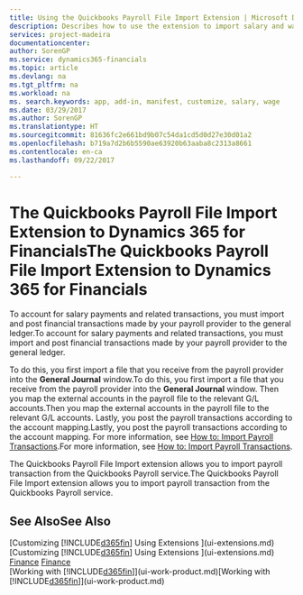 ```yaml
---
title: Using the Quickbooks Payroll File Import Extension | Microsoft Docs
description: Describes how to use the extension to import salary and wage transactions from the Quickbooks Payroll service.
services: project-madeira
documentationcenter: 
author: SorenGP
ms.service: dynamics365-financials
ms.topic: article
ms.devlang: na
ms.tgt_pltfrm: na
ms.workload: na
ms. search.keywords: app, add-in, manifest, customize, salary, wage
ms.date: 03/29/2017
ms.author: SorenGP
ms.translationtype: HT
ms.sourcegitcommit: 81636fc2e661bd9b07c54da1cd5d0d27e30d01a2
ms.openlocfilehash: b719a7d2b6b5590ae63920b63aaba8c2313a8661
ms.contentlocale: en-ca
ms.lasthandoff: 09/22/2017

---
```

# <a name="the-quickbooks-payroll-file-import-extension-to-dynamics-365-for-financials"></a><span data-ttu-id="db1c0-103">The Quickbooks Payroll File Import Extension to Dynamics 365 for Financials</span><span class="sxs-lookup"><span data-stu-id="db1c0-103">The Quickbooks Payroll File Import Extension to Dynamics 365 for Financials</span></span>
<span data-ttu-id="db1c0-104">To account for salary payments and related transactions, you must import and post financial transactions made by your payroll provider to the general ledger.</span><span class="sxs-lookup"><span data-stu-id="db1c0-104">To account for salary payments and related transactions, you must import and post financial transactions made by your payroll provider to the general ledger.</span></span>

<span data-ttu-id="db1c0-105">To do this, you first import a file that you receive from the payroll provider into the **General Journal** window.</span><span class="sxs-lookup"><span data-stu-id="db1c0-105">To do this, you first import a file that you receive from the payroll provider into the **General Journal** window.</span></span> <span data-ttu-id="db1c0-106">Then you map the external accounts in the payroll file to the relevant G/L accounts.</span><span class="sxs-lookup"><span data-stu-id="db1c0-106">Then you map the external accounts in the payroll file to the relevant G/L accounts.</span></span> <span data-ttu-id="db1c0-107">Lastly, you post the payroll transactions according to the account mapping.</span><span class="sxs-lookup"><span data-stu-id="db1c0-107">Lastly, you post the payroll transactions according to the account mapping.</span></span> <span data-ttu-id="db1c0-108">For more information, see [How to: Import Payroll Transactions](finance-how-import-payroll-transactions.md).</span><span class="sxs-lookup"><span data-stu-id="db1c0-108">For more information, see [How to: Import Payroll Transactions](finance-how-import-payroll-transactions.md).</span></span>

<span data-ttu-id="db1c0-109">The Quickbooks Payroll File Import extension allows you to import payroll transaction from the Quickbooks Payroll service.</span><span class="sxs-lookup"><span data-stu-id="db1c0-109">The Quickbooks Payroll File Import extension allows you to import payroll transaction from the Quickbooks Payroll service.</span></span>

## <a name="see-also"></a><span data-ttu-id="db1c0-110">See Also</span><span class="sxs-lookup"><span data-stu-id="db1c0-110">See Also</span></span>
<span data-ttu-id="db1c0-111">[Customizing [!INCLUDE[d365fin](includes/d365fin_md.md)] Using Extensions ](ui-extensions.md)  </span><span class="sxs-lookup"><span data-stu-id="db1c0-111">[Customizing [!INCLUDE[d365fin](includes/d365fin_md.md)] Using Extensions ](ui-extensions.md)  </span></span>  
<span data-ttu-id="db1c0-112">[Finance](finance.md)  </span><span class="sxs-lookup"><span data-stu-id="db1c0-112">[Finance](finance.md)  </span></span>  
<span data-ttu-id="db1c0-113">[Working with [!INCLUDE[d365fin](includes/d365fin_md.md)]](ui-work-product.md)</span><span class="sxs-lookup"><span data-stu-id="db1c0-113">[Working with [!INCLUDE[d365fin](includes/d365fin_md.md)]](ui-work-product.md)</span></span>

